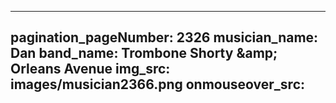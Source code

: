 ------
pagination_pageNumber: 2326
musician_name: Dan
band_name: Trombone Shorty &amp;amp; Orleans Avenue
img_src: images/musician2366.png
onmouseover_src: 
------
